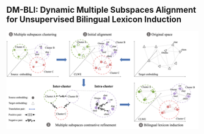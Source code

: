 ## DM-BLI: Dynamic Multiple Subspaces Alignment for Unsupervised Bilingual Lexicon Induction
![Model](./outline.png)
